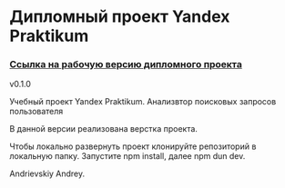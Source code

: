 
# Дипломный проект Yandex Praktikum


### [Ссылка на рабочую версию дипломного проекта][1]

v0.1.0

Учебный проект Yandex Praktikum. Анализвтор поисковых запросов пользователя

В данной версии реализована верстка проекта. 

Чтобы локально развернуть проект клонируйте репозиторий в локальную папку. Запустите npm install, далее npm dun dev.

Andrievskiy Andrey.

[1]: https://gazpolanski.github.io/diploma.github.io/
